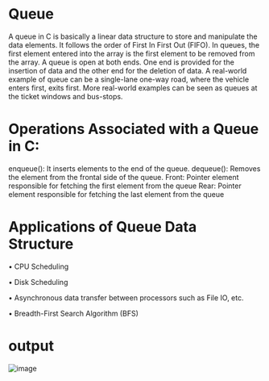 # Queue
A queue in C is basically a linear data structure to store and manipulate the data elements. It follows the order of First In First Out (FIFO). In queues, the first element entered into the array is the first element to be removed from the array. A queue is open at both ends. One end is provided for the insertion of data and the other end for the deletion of data. A real-world example of queue can be a single-lane one-way road, where the vehicle enters first, exits first. More real-world examples can be seen as queues at the ticket windows and bus-stops.
# Operations Associated with a Queue in C:
enqueue(): It inserts elements to the end of the queue. dequeue(): Removes the element from the frontal side of the queue. Front: Pointer element responsible for fetching the first element from the queue Rear: Pointer element responsible for fetching the last element from the queue
# Applications of Queue Data Structure
• CPU Scheduling

• Disk Scheduling

• Asynchronous data transfer between processors such as File IO, etc.

• Breadth-First Search Algorithm (BFS)

# output
![image](https://user-images.githubusercontent.com/93450820/234486416-03c630c7-597d-4e6d-9a8b-cda52c4f8304.png)
